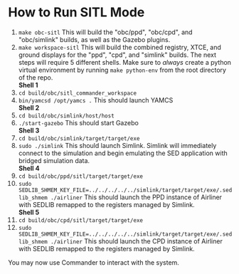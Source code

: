 # How to Run SITL Mode
1. ```make obc-sitl```
 This will build the "obc/ppd", "obc/cpd", and "obc/simlink" builds, as well as the Gazebo plugins.
2. ```make workspace-sitl```
 This will build the combined registry, XTCE, and ground displays for the "ppd", "cpd", and "simlink" builds.
 The next steps will require 5 different shells. Make sure to *always* create a python virtual environment by running ```make python-env``` from the root directory of the repo.  
 **Shell 1**
3. ```cd build/obc/sitl_commander_workspace```
4. ```bin/yamcsd /opt/yamcs .```
 This should launch YAMCS  
 **Shell 2**
5. ```cd build/obc/simlink/host/host```
6. ```./start-gazebo```
 This should start Gazebo  
 **Shell 3**
7. ```cd build/obc/simlink/target/target/exe```
8. ```sudo ./simlink```
 This should launch Simlink.  Simlink will immediately connect to the simulation and begin emulating the SED application with bridged simulation data.  
 **Shell 4**
9. ```cd build/obc/ppd/sitl/target/target/exe```
10. ```sudo SEDLIB_SHMEM_KEY_FILE=../../../../../simlink/target/target/exe/.sedlib_shmem ./airliner```
 This should launch the PPD instance of Airliner with SEDLIB remapped to the registers managed by Simlink.  	
 **Shell 5**
11. ```cd build/obc/cpd/sitl/target/target/exe```
12. ```sudo SEDLIB_SHMEM_KEY_FILE=../../../../../simlink/target/target/exe/.sedlib_shmem ./airliner```
 This should launch the CPD instance of Airliner with SEDLIB remapped to the registers managed by Simlink.  

You may now use Commander to interact with the system.
